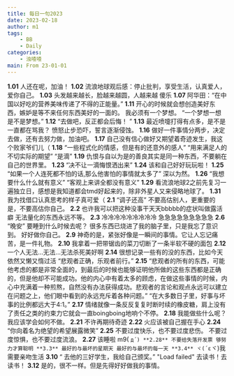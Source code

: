 ```yaml
---
title: 每日一句2023
date: 2023-02-18
author: m1
tags:
    - BB
    - Daily
categories:
    - 浊喳喳
main: From 23-01-01
---
```

**1.01**
人还在呢，加油！
**1.02**
流浪地球观后感：停止批判，享受生活，认真爱人，爱你自己。
**1.03**
头发越来越长，脸越来越圆，人越来越
傻乐
**1.07**
阿华田：“在中国以好吃的营养美味传递了不得的正能量。”
**1.11**
开心的时候就会想创造美好东西，嫉妒是等不来任何东西美好的一面的。
我必须有一个梦想。
“一个梦想一想是不是梦想。”
**1.12**
“去做吧，反正都会后悔！ ”
**1.13**
最近喷嚏打得有点多，是不是一直都在骂我？
愤怒止步恐吓，誓言逐渐侵蚀。
**1.16**
做好一件事情分两步，决定去做，还有去努力做，加油吧。
**1.17**
自己没有信心做好又期望着奇迹发生，我这个败家爷们儿（
**1.18**
“一些程式化的情感，但是有的还意外的感人”
“用来满足人的不切实际的期望”
“是滴”
**1.19**
仇恨与自以为是的善良其实是同一种东西，不要躺在自己的世界里。
**1.23**
“决不让一滴悔恨洒出来”
**1.24**
该和自己好好玩玩啦！
**1.25**
“如果一个人连死都不怕的话,那么他害怕的事情就太多了”
深以为然。
**1.26**
“我想要什么什么就有意义”
“客观上来讲全都没有意义”
**1.29**
看流浪地球2之前先复习一遍独立日，感想是我知道都会tmd好起来的，除非外星人又来侵略地球了。
**1.31**
我为找借口认真思考的样子真可爱（
**2.1**
“调子还高”
不要高估别人，更重要的是，不要高估你自己。
**2.2**
也许我可以把这种没事干天天bbbbb的症状叫做露活癖
无法量化的东西永远不等。
**2.3**
冷冷冷冷冷冷冷冷冷
急急急急急急急急急
**2.6**
“晚安”
要睡到什么时候去呢？
很多东西已烧进了我的脑子里，只是我忘了意识到。
好好做你自己。
**2.9**
神奇的是，紧张好像是一瞬间的事情。它让人忘记痛苦，是一件礼物。
**2.10**
我拿着一把带锯齿的菜刀切断了一条半软不硬的面包
**2.12**
一个人无法...无法...无法杀死美好啊
**2.14**
很想记录一些有的没的东西，比如今天依然又懒又惰过活
“悲观者正确，乐观者前行。”
**2.15**
“悲观者的所有的东西，可能他考虑的都是非常全面的，到最后的时候也能够证明他所做的这些东西都是正确的，但是他却不可能成功。他的内心中有着太多的顾虑，在做这些事情的时候，内心中充满着一种煎熬，自然没有办法获得成功。悲观者的言论和观点永远可以建立在问题之上，他们眼中看到的永远充斥着各种问题。”
“在大多数日子里，好事与坏事的比例都远大于4:1。”
**2.17**
情绪就像一条反反复复时断时续的橡皮糖，肩上没有了责任之类的约束力它就会一直boingboing地响个不停。
**2.18**
我能做些什么呢？
我应该学会如何不做。
**2.21**
不许再期待奇迹
**2.22**
火应该被自己握在手心
**2.24**
“你向着名为绝望的希望展露微笑”
**2.25**
不要过度快乐，也不要过度悲伤。
不要过度惊惧，也不要过度流浪。
**2.27**
该睡啦 m9( `д´)
**2.28**
不要给失落开发票
够努力才算聪明
**3.3**
最好的与最坏的星期天
最好的与最坏的每一天
**3.4**
ヾ(´ε`ヾ)我需要亲吻生活
**3.10**
“ 去他的三好学生，我给自己颁奖。”
"Load failed"
去读书！去读书！
**3.12**
是的，很不一样。但是先得好好做我的事情。
